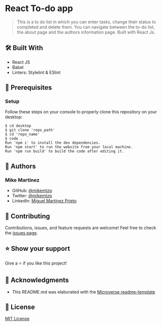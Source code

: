 # React To-do app
> This is a to do list in which you can enter tasks, change their status to completed and delete them. You can navigate between the to-do list, the about page and the authors information page. Built with React Js.

## 🛠️ Built With

- React JS
- Babel
- Linters: Stylelint & ESlint

## 🧮 Prerequisites

### Setup

Follow these steps on your console to properly clone this repository on your desktop:

```
$ cd desktop
$ git clone 'repo_path'
$ cd 'repo_name'
$ code . 
Run 'npm i' to install the dev dependencies.
Run 'npm start' to run the website from your local machine.
Run 'npm run build' to build the code after editing it.
```

## 👤 Authors

### Mike Martínez

- GitHub: [@mikemtzp](https://github.com/mikemtzp)
- Twitter: [@mikemtzp](https://twitter.com/mikemtzp)
- LinkedIn: [Miguel Martínez Prieto](https://www.linkedin.com/in/miguel-mart%C3%ADnez-prieto-a42406166/)

## 🤝 Contributing

Contributions, issues, and feature requests are welcome!
Feel free to check the [issues page](https://github.com/mikemtzp/react-todo-app/issues).

## ⭐️ Show your support

Give a ⭐️ if you like this project!

## 🥇 Acknowledgments

- This README.md was elaborated with the [Microverse readme-template](https://github.com/microverseinc/readme-template)

## 📝 License

[MIT License](https://github.com/mikemtzp/react-todo-app/blob/dev/LICENSE)

